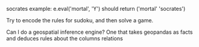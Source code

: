 socrates example:
        e.eval('mortal', 'Y') should return ('mortal' 'socrates')


Try to encode the rules for sudoku, and then solve a game.



Can I do a geospatial inference engine?
        One that takes geopandas as facts
        and deduces rules about the columns relations

